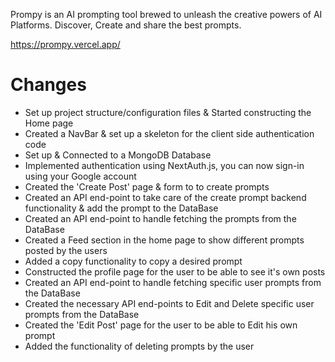 Prompy is an AI prompting tool brewed to unleash the creative powers of AI Platforms. Discover, Create and share the best prompts.

https://prompy.vercel.app/

# **Changes**

- Set up project structure/configuration files & Started constructing the Home page
- Created a NavBar & set up a skeleton for the client side authentication code
- Set up & Connected to a MongoDB Database
- Implemented authentication using NextAuth.js, you can now sign-in using your Google account
- Created the 'Create Post' page & form to to create prompts
- Created an API end-point to take care of the create prompt backend functionality & add the prompt to the DataBase
- Created an API end-point to handle fetching the prompts from the DataBase
- Created a Feed section in the home page to show different prompts posted by the users
- Added a copy functionality to copy a desired prompt
- Constructed the profile page for the user to be able to see it's own posts
- Created an API end-point to handle fetching specific user prompts from the DataBase
- Created the necessary API end-points to Edit and Delete specific user prompts from the DataBase
- Created the 'Edit Post' page for the user to be able to Edit his own prompt
- Added the functionality of deleting prompts by the user
